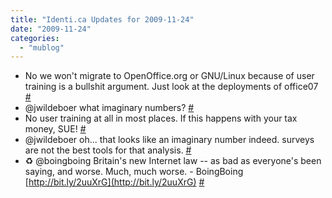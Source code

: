 ```yaml
---
title: "Identi.ca Updates for 2009-11-24"
date: "2009-11-24"
categories: 
  - "mublog"
---
```


- No we won't migrate to OpenOffice.org or GNU/Linux because of user training is a bullshit argument. Just look at the deployments of office07 [#](http://identi.ca/notice/15423945)
- @jwildeboer what imaginary numbers? [#](http://identi.ca/notice/15423963)
- No user training at all in most places. If this happens with your tax money, SUE! [#](http://identi.ca/notice/15423974)
- @jwildeboer oh... that looks like an imaginary number indeed. surveys are not the best tools for that analysis. [#](http://identi.ca/notice/15424886)
- ♻ @boingboing Britain's new Internet law -- as bad as everyone's been saying, and worse. Much, much worse. - BoingBoing [http://bit.ly/2uuXrG](http://bit.ly/2uuXrG) [#](http://identi.ca/notice/15428134)
